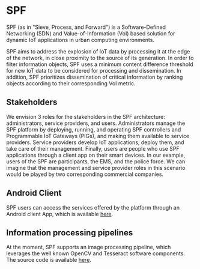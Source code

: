 # SPF

SPF (as in "Sieve, Process, and Forward") is a Software-Defined Networking
(SDN) and Value-of-Information (VoI) based solution for dynamic IoT
applications in urban computing environments.

SPF aims to address the explosion of IoT data by processing it at the edge of
the network, in close proximity to the source of its generation. In order to
filter information objects, SPF uses a minimum content difference threshold for
new IoT data to be considered for processing and dissemination. In addition,
SPF prioritizes dissemination of critical information by ranking objects
according to their corresponding VoI metric.


## Stakeholders

We envision 3 roles for the stakeholders in the SPF architecture:
administrators, service providers, and users. Administrators manage the SPF
platform by deploying, running, and operating SPF controllers and Programmable
IoT Gateways (PIGs), and making them available to service providers. Service
providers develop IoT applications, deploy them, and take care of their
management. Finally, users are people who use SPF applications through a client
app on their smart devices. In our example, users of the SPF are participants,
the EMS, and the police force. We can imagine that the management and service
provider roles in this scenario would be played by two corresponding commercial
companies.


## Android Client

SPF users can access the services offered by the platform through an Android
client App, which is available [here](https://github.com/gentiliniluca/AndroidApp).


## Information processing pipelines

At the moment, SPF supports an image processing pipeline, which leverages the
well known OpenCV and Tesseract software components. The source code is
available [here](https://github.com/gentiliniluca/Pipeline_SPF).
